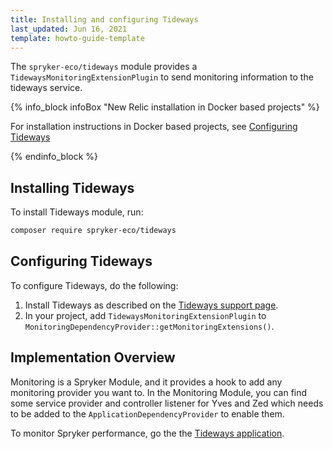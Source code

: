 ```yaml
---
title: Installing and configuring Tideways
last_updated: Jun 16, 2021
template: howto-guide-template
---
```


The `spryker-eco/tideways` module provides a `TidewaysMonitoringExtensionPlugin` to send monitoring information to the tideways service.

{% info_block infoBox "New Relic installation in Docker based projects" %}

For installation instructions in Docker based projects, see [Configuring Tideways](/docs/scos/dev/the-docker-sdk/{{page.version}}/configuring-services.html#configuring-tideways)

{% endinfo_block %}

## Installing Tideways

To install Tideways module, run:

```bash
composer require spryker-eco/tideways
```

## Configuring Tideways

To configure Tideways, do the following:
1. Install Tideways as described on the [Tideways support page](https://support.tideways.com/article/85-install-on-debian-ubuntu).
2. In your project, add `TidewaysMonitoringExtensionPlugin` to  `MonitoringDependencyProvider::getMonitoringExtensions()`.

## Implementation Overview

Monitoring is a Spryker Module, and it provides a hook to add any monitoring provider you want to. In the Monitoring Module, you can find some service provider and controller listener for Yves and Zed which needs to be added to the `ApplicationDependencyProvider` to enable them.

To monitor Spryker performance, go the the [Tideways application](https://app.tideways.io/login).
